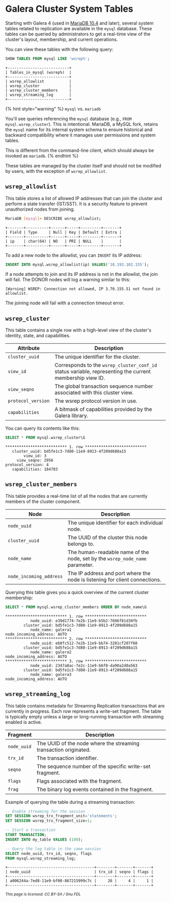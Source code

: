 # Galera Cluster System Tables

Starting with Galera 4 (used in [MariaDB 10.4](https://app.gitbook.com/s/aEnK0ZXmUbJzqQrTjFyb/community-server/old-releases/release-notes-mariadb-10-4-series/what-is-mariadb-104) and later), several system tables related to replication are available in the `mysql` database. These tables can be queried by administrators to get a real-time view of the cluster's layout, membership, and current operations.

You can view these tables with the following query:

```sql
SHOW TABLES FROM mysql LIKE 'wsrep%';
```

```
+---------------------------+
| Tables_in_mysql (wsrep%)  |
+---------------------------+
| wsrep_allowlist           |
| wsrep_cluster             |
| wsrep_cluster_members     |
| wsrep_streaming_log       |
+---------------------------+
```

{% hint style="warning" %}
`mysql` vs. `mariadb`

You'll see queries referencing the `mysql` database (e.g., `FROM mysql.wsrep_cluster`). This is intentional. MariaDB, a MySQL fork, retains the `mysql` name for its internal system schema to ensure historical and backward compatibility where it manages user permissions and system tables.

This is different from the command-line client, which should always be invoked as `mariadb`.
{% endhint %}

These tables are managed by the cluster itself and should not be modified by users, with the exception of `wsrep_allowlist`.

## `wsrep_allowlist`

This table stores a list of allowed IP addresses that can join the cluster and perform a state transfer (IST/SST). It is a security feature to prevent unauthorized nodes from joining.

```bash
MariaDB [mysql]> DESCRIBE wsrep_allowlist;
```

```
+-------+----------+------+-----+---------+-------+
| Field | Type     | Null | Key | Default | Extra |
+-------+----------+------+-----+---------+-------+
| ip    | char(64) | NO   | PRI | NULL    |       |
+-------+----------+------+-----+---------+-------+
```

To add a new node to the allowlist, you can `INSERT` its IP address:

```sql
INSERT INTO mysql.wsrep_allowlist(ip) VALUES('18.193.102.155');
```

If a node attempts to join and its IP address is not in the allowlist, the join will fail. The DONOR nodes will log a warning similar to this:

```
[Warning] WSREP: Connection not allowed, IP 3.70.155.51 not found in allowlist.
```

The joining node will fail with a connection timeout error.

## `wsrep_cluster`

This table contains a single row with a high-level view of the cluster's identity, state, and capabilities.

| Attribute          | Description                                                                                              |
| ------------------ | -------------------------------------------------------------------------------------------------------- |
| `cluster_uuid`     | The unique identifier for the cluster.                                                                   |
| `view_id`          | Corresponds to the `wsrep_cluster_conf_id` status variable, representing the current membership view ID. |
| `view_seqno`       | The global transaction sequence number associated with this cluster view.                                |
| `protocol_version` | The wsrep protocol version in use.                                                                       |
| `capabilities`     | A bitmask of capabilities provided by the Galera library.                                                |

You can query its contents like this:

```sql
SELECT * FROM mysql.wsrep_cluster\G
```

```
*************************** 1. row ***************************
   cluster_uuid: bd5fe1c3-7d80-11e9-8913-4f209d688a15
        view_id: 3
     view_seqno: 2956
protocol_version: 4
   capabilities: 184703
```

## `wsrep_cluster_members`

This table provides a real-time list of all the nodes that are currently members of the cluster component.

| Node                    | Description                                                                  |
| ----------------------- | ---------------------------------------------------------------------------- |
| `node_uuid`             | The unique identifier for each individual node.                              |
| `cluster_uuid`          | The UUID of the cluster this node belongs to.                                |
| `node_name`             | The human-readable name of the node, set by the `wsrep_node_name` parameter. |
| `node_incoming_address` | The IP address and port where the node is listening for client connections.  |

Querying this table gives you a quick overview of the current cluster membership:

```sql
SELECT * FROM mysql.wsrep_cluster_members ORDER BY node_name\G
```

```
*************************** 1. row ***************************
           node_uuid: e39d1774-7e2b-11e9-b5b2-7696f81d30fb
        cluster_uuid: bd5fe1c3-7d80-11e9-8913-4f209d688a15
           node_name: galera1
node_incoming_address: AUTO
*************************** 2. row ***************************
           node_uuid: eb8fc512-7e2b-11e9-bb74-3281cf207f60
        cluster_uuid: bd5fe1c3-7d80-11e9-8913-4f209d688a15
           node_name: galera2
node_incoming_address: AUTO
*************************** 3. row ***************************
           node_uuid: 2347a8ac-7e2c-11e9-b6f0-da90a2d0a563
        cluster_uuid: bd5fe1c3-7d80-11e9-8913-4f209d688a15
           node_name: galera3
node_incoming_address: AUTO
```

## `wsrep_streaming_log`

This table contains metadata for Streaming Replication transactions that are currently in progress. Each row represents a write-set fragment. The table is typically empty unless a large or long-running transaction with streaming enabled is active.

| Fragment    | Description                                                      |
| ----------- | ---------------------------------------------------------------- |
| `node_uuid` | The UUID of the node where the streaming transaction originated. |
| `trx_id`    | The transaction identifier.                                      |
| `seqno`     | The sequence number of the specific write-set fragment.          |
| `flags`     | Flags associated with the fragment.                              |
| `frag`      | The binary log events contained in the fragment.                 |

Example of querying the table during a streaming transaction:

```sql
-- Enable streaming for the session
SET SESSION wsrep_trx_fragment_unit='statements';
SET SESSION wsrep_trx_fragment_size=1;
```

```sql
-- Start a transaction
START TRANSACTION;
INSERT INTO my_table VALUES (100);
```

```sql
-- Query the log table in the same session
SELECT node_uuid, trx_id, seqno, flags
FROM mysql.wsrep_streaming_log;
```

```
+--------------------------------------+--------+-------+-------+
| node_uuid                            | trx_id | seqno | flags |
+--------------------------------------+--------+-------+-------+
| a006244a-7ed8-11e9-bf00-867215999c7c |     26 |     4 |     1 |
+--------------------------------------+--------+-------+-------+
```

<sub>_This page is licensed: CC BY-SA / Gnu FDL_</sub>
